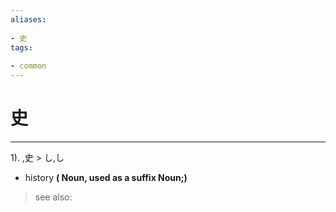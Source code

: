 ```yaml
---
aliases:
    
- 史
tags:
    
- common
---
```


# 史
---
1).
,史 > し,し

- history
**( Noun, used as a suffix Noun;)**
> see also: 
            